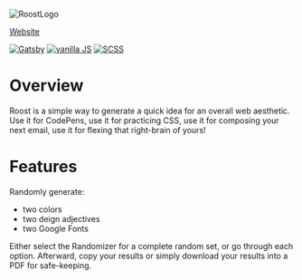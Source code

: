
![RoostLogo](https://user-images.githubusercontent.com/68924836/133944797-7542b3f9-0a50-4b34-b867-37daaa354a78.png)


[Website](https://kylefontenot.github.io/Roost/)

[![Gatsby](https://img.shields.io/badge/Gatsby-663399?style=for-the-badge&logo=gatsby&logoColor=white)](https://img.shields.io/badge/Gatsby-663399?style=for-the-badge&logo=gatsby&logoColor=white) [![vanilla JS](https://img.shields.io/badge/-vanilla%20JS-yellow)](https://img.shields.io/badge/-SCSS-blueviolet) [![SCSS](https://img.shields.io/badge/-SCSS-ff69b4)](https://img.shields.io/badge/-SCSS-ff69b4)

# Overview
Roost is a simple way to generate a quick idea for an overall web aesthetic. Use it for CodePens, use it for practicing CSS, use it for composing your next email, use it for flexing that right-brain of yours! 

# Features
Randomly generate:
* two colors 
* two deign adjectives
* two Google Fonts

Either select the Randomizer for a complete random set, or go through each option. Afterward, copy your results or simply download your results into a PDF for safe-keeping.

